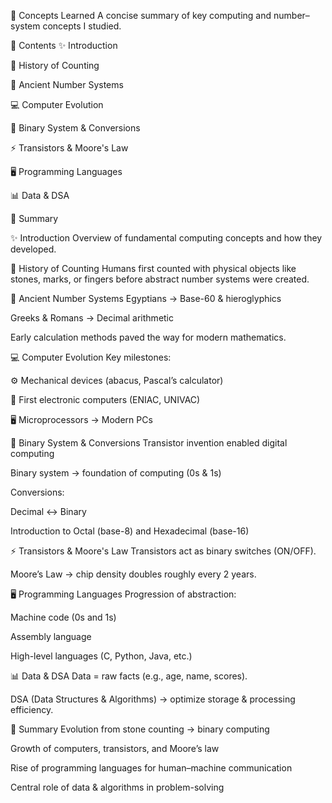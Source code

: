 📘 Concepts Learned
A concise summary of key computing and number–system concepts I studied.

📑 Contents
✨ Introduction

📜 History of Counting

🏺 Ancient Number Systems

💻 Computer Evolution

🔢 Binary System & Conversions

⚡ Transistors & Moore's Law

🖥️ Programming Languages

📊 Data & DSA

📝 Summary

✨ Introduction
Overview of fundamental computing concepts and how they developed.

📜 History of Counting
Humans first counted with physical objects like stones, marks, or fingers before abstract number systems were created.

🏺 Ancient Number Systems
Egyptians → Base-60 & hieroglyphics

Greeks & Romans → Decimal arithmetic

Early calculation methods paved the way for modern mathematics.

💻 Computer Evolution
Key milestones:

⚙️ Mechanical devices (abacus, Pascal’s calculator)

🔌 First electronic computers (ENIAC, UNIVAC)

🖥️ Microprocessors → Modern PCs

🔢 Binary System & Conversions
Transistor invention enabled digital computing

Binary system → foundation of computing (0s & 1s)

Conversions:

Decimal ↔ Binary

Introduction to Octal (base-8) and Hexadecimal (base-16)

⚡ Transistors & Moore's Law
Transistors act as binary switches (ON/OFF).

Moore’s Law → chip density doubles roughly every 2 years.

🖥️ Programming Languages
Progression of abstraction:

Machine code (0s and 1s)

Assembly language

High-level languages (C, Python, Java, etc.)

📊 Data & DSA
Data = raw facts (e.g., age, name, scores).

DSA (Data Structures & Algorithms) → optimize storage & processing efficiency.

📝 Summary
Evolution from stone counting → binary computing

Growth of computers, transistors, and Moore’s law

Rise of programming languages for human–machine communication

Central role of data & algorithms in problem-solving
